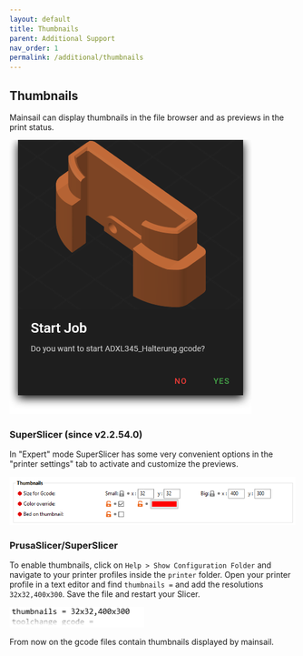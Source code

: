 ```yaml
---
layout: default
title: Thumbnails
parent: Additional Support
nav_order: 1
permalink: /additional/thumbnails
---
```


## Thumbnails

Mainsail can display thumbnails in the file browser and as previews in the print status.

![preview](../assets/img/additional/large-preview.png)

### SuperSlicer (since v2.2.54.0)

In "Expert" mode SuperSlicer has some very convenient options in the "printer settings" tab to activate and customize the previews.

![SuperSlicer](../assets/img/additional/SuperSlicer-thumbnails.png)

### PrusaSlicer/SuperSlicer

To enable thumbnails, click on `Help > Show Configuration Folder` and navigate to your printer profiles inside the `printer` folder.
Open your printer profile in a text editor and find `thumbnails =` and add the resolutions `32x32,400x300`. Save the file and restart your Slicer.

![PrusaSlicer](../assets/img/additional/PrusaSlicer-thumbnails.png)

From now on the gcode files contain thumbnails displayed by mainsail.
